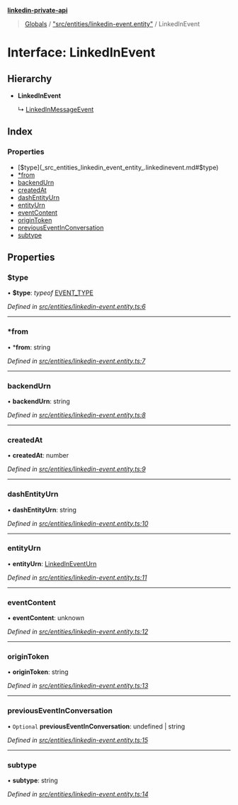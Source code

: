 **[linkedin-private-api](../README.md)**

> [Globals](../globals.md) / ["src/entities/linkedin-event.entity"](../modules/_src_entities_linkedin_event_entity_.md) / LinkedInEvent

# Interface: LinkedInEvent

## Hierarchy

* **LinkedInEvent**

  ↳ [LinkedInMessageEvent](_src_entities_linkedin_message_event_entity_.linkedinmessageevent.md)

## Index

### Properties

* [$type](_src_entities_linkedin_event_entity_.linkedinevent.md#$type)
* [*from](_src_entities_linkedin_event_entity_.linkedinevent.md#*from)
* [backendUrn](_src_entities_linkedin_event_entity_.linkedinevent.md#backendurn)
* [createdAt](_src_entities_linkedin_event_entity_.linkedinevent.md#createdat)
* [dashEntityUrn](_src_entities_linkedin_event_entity_.linkedinevent.md#dashentityurn)
* [entityUrn](_src_entities_linkedin_event_entity_.linkedinevent.md#entityurn)
* [eventContent](_src_entities_linkedin_event_entity_.linkedinevent.md#eventcontent)
* [originToken](_src_entities_linkedin_event_entity_.linkedinevent.md#origintoken)
* [previousEventInConversation](_src_entities_linkedin_event_entity_.linkedinevent.md#previouseventinconversation)
* [subtype](_src_entities_linkedin_event_entity_.linkedinevent.md#subtype)

## Properties

### $type

•  **$type**: *typeof* [EVENT\_TYPE](../modules/_src_entities_linkedin_event_entity_.md#event_type)

*Defined in [src/entities/linkedin-event.entity.ts:6](https://github.com/cosiall/linkedin-private-api/blob/1436ab9/src/entities/linkedin-event.entity.ts#L6)*

___

### *from

•  ***from**: string

*Defined in [src/entities/linkedin-event.entity.ts:7](https://github.com/cosiall/linkedin-private-api/blob/1436ab9/src/entities/linkedin-event.entity.ts#L7)*

___

### backendUrn

•  **backendUrn**: string

*Defined in [src/entities/linkedin-event.entity.ts:8](https://github.com/cosiall/linkedin-private-api/blob/1436ab9/src/entities/linkedin-event.entity.ts#L8)*

___

### createdAt

•  **createdAt**: number

*Defined in [src/entities/linkedin-event.entity.ts:9](https://github.com/cosiall/linkedin-private-api/blob/1436ab9/src/entities/linkedin-event.entity.ts#L9)*

___

### dashEntityUrn

•  **dashEntityUrn**: string

*Defined in [src/entities/linkedin-event.entity.ts:10](https://github.com/cosiall/linkedin-private-api/blob/1436ab9/src/entities/linkedin-event.entity.ts#L10)*

___

### entityUrn

•  **entityUrn**: [LinkedInEventUrn](../modules/_src_entities_linkedin_event_entity_.md#linkedineventurn)

*Defined in [src/entities/linkedin-event.entity.ts:11](https://github.com/cosiall/linkedin-private-api/blob/1436ab9/src/entities/linkedin-event.entity.ts#L11)*

___

### eventContent

•  **eventContent**: unknown

*Defined in [src/entities/linkedin-event.entity.ts:12](https://github.com/cosiall/linkedin-private-api/blob/1436ab9/src/entities/linkedin-event.entity.ts#L12)*

___

### originToken

•  **originToken**: string

*Defined in [src/entities/linkedin-event.entity.ts:13](https://github.com/cosiall/linkedin-private-api/blob/1436ab9/src/entities/linkedin-event.entity.ts#L13)*

___

### previousEventInConversation

• `Optional` **previousEventInConversation**: undefined \| string

*Defined in [src/entities/linkedin-event.entity.ts:15](https://github.com/cosiall/linkedin-private-api/blob/1436ab9/src/entities/linkedin-event.entity.ts#L15)*

___

### subtype

•  **subtype**: string

*Defined in [src/entities/linkedin-event.entity.ts:14](https://github.com/cosiall/linkedin-private-api/blob/1436ab9/src/entities/linkedin-event.entity.ts#L14)*
